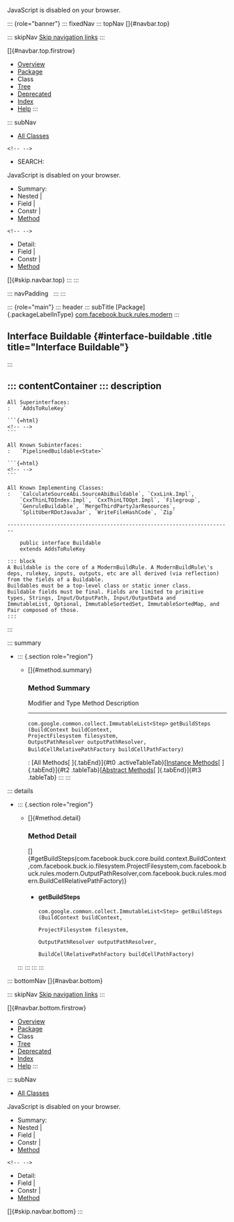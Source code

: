 <div>

JavaScript is disabled on your browser.

</div>

::: {role="banner"}
::: fixedNav
::: topNav
[]{#navbar.top}

::: skipNav
[Skip navigation links](#skip.navbar.top "Skip navigation links")
:::

[]{#navbar.top.firstrow}

-   [Overview](../../../../../index.html)
-   [Package](package-summary.html)
-   Class
-   [Tree](package-tree.html)
-   [Deprecated](../../../../../deprecated-list.html)
-   [Index](../../../../../index-all.html)
-   [Help](../../../../../help-doc.html)
:::

::: subNav
-   [All Classes](../../../../../allclasses.html)

```{=html}
<!-- -->
```
-   SEARCH:

<div>

<div>

JavaScript is disabled on your browser.

</div>

</div>

<div>

-   Summary: 
-   Nested \| 
-   Field \| 
-   Constr \| 
-   [Method](#method.summary)

```{=html}
<!-- -->
```
-   Detail: 
-   Field \| 
-   Constr \| 
-   [Method](#method.detail)

</div>

[]{#skip.navbar.top}
:::
:::

::: navPadding
 
:::
:::

::: {role="main"}
::: header
::: subTitle
[Package]{.packageLabelInType} [com.facebook.buck.rules.modern](package-summary.html)
:::

## Interface Buildable {#interface-buildable .title title="Interface Buildable"}
:::

::: contentContainer
::: description
-   

    All Superinterfaces:
    :   `AddsToRuleKey`

    ```{=html}
    <!-- -->
    ```

    All Known Subinterfaces:
    :   `PipelinedBuildable<State>`

    ```{=html}
    <!-- -->
    ```

    All Known Implementing Classes:
    :   `CalculateSourceAbi.SourceAbiBuildable`, `CxxLink.Impl`,
        `CxxThinLTOIndex.Impl`, `CxxThinLTOOpt.Impl`, `Filegroup`,
        `GenruleBuildable`, `MergeThirdPartyJarResources`,
        `SplitUberRDotJavaJar`, `WriteFileHashCode`, `Zip`

    ------------------------------------------------------------------------

        public interface Buildable
        extends AddsToRuleKey

    ::: block
    A Buildable is the core of a ModernBuildRule. A ModernBuildRule\'s
    deps, rulekey, inputs, outputs, etc are all derived (via reflection)
    from the fields of a Buildable.
    Buildables must be a top-level class or static inner class.
    Buildable fields must be final. Fields are limited to primitive
    types, Strings, Input/OutputPath, Input/OutputData and
    ImmutableList, Optional, ImmutableSortedSet, ImmutableSortedMap, and
    Pair composed of those.
    :::
:::

::: summary
-   ::: {.section role="region"}
    -   []{#method.summary}

        ### Method Summary

          Modifier and Type                                 Method                                                                                                                                                                                                      Description
          ------------------------------------------------- ----------------------------------------------------------------------------------------------------------------------------------------------------------------------------------------------------------- -------------
          `com.google.common.collect.ImmutableList<Step>`   `getBuildSteps​(BuildContext buildContext,              ProjectFilesystem filesystem,              OutputPathResolver outputPathResolver,              BuildCellRelativePathFactory buildCellPathFactory)`    

          : [All Methods[ ]{.tabEnd}]{#t0 .activeTableTab}[[Instance
          Methods](javascript:show(2);)[ ]{.tabEnd}]{#t2
          .tableTab}[[Abstract
          Methods](javascript:show(4);)[ ]{.tabEnd}]{#t3 .tableTab}
    :::
:::

::: details
-   ::: {.section role="region"}
    -   []{#method.detail}

        ### Method Detail

        []{#getBuildSteps(com.facebook.buck.core.build.context.BuildContext,com.facebook.buck.io.filesystem.ProjectFilesystem,com.facebook.buck.rules.modern.OutputPathResolver,com.facebook.buck.rules.modern.BuildCellRelativePathFactory)}

        -   #### getBuildSteps

            ``` methodSignature
            com.google.common.collect.ImmutableList<Step> getBuildSteps​(BuildContext buildContext,
                                                                        ProjectFilesystem filesystem,
                                                                        OutputPathResolver outputPathResolver,
                                                                        BuildCellRelativePathFactory buildCellPathFactory)
            ```
    :::
:::
:::
:::

::: bottomNav
[]{#navbar.bottom}

::: skipNav
[Skip navigation links](#skip.navbar.bottom "Skip navigation links")
:::

[]{#navbar.bottom.firstrow}

-   [Overview](../../../../../index.html)
-   [Package](package-summary.html)
-   Class
-   [Tree](package-tree.html)
-   [Deprecated](../../../../../deprecated-list.html)
-   [Index](../../../../../index-all.html)
-   [Help](../../../../../help-doc.html)
:::

::: subNav
-   [All Classes](../../../../../allclasses.html)

<div>

<div>

JavaScript is disabled on your browser.

</div>

</div>

<div>

-   Summary: 
-   Nested \| 
-   Field \| 
-   Constr \| 
-   [Method](#method.summary)

```{=html}
<!-- -->
```
-   Detail: 
-   Field \| 
-   Constr \| 
-   [Method](#method.detail)

</div>

[]{#skip.navbar.bottom}
:::
